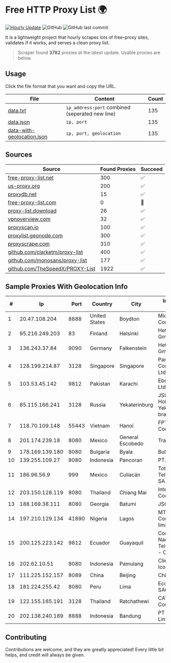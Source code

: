 
# Free HTTP Proxy List 🌍

[![Hourly Update](https://github.com/mertguvencli/http-proxy-list/actions/workflows/main.yml/badge.svg?branch=main)](https://github.com/mertguvencli/http-proxy-list/actions/workflows/main.yml)
![GitHub](https://img.shields.io/github/license/mertguvencli/http-proxy-list)
![GitHub last commit](https://img.shields.io/github/last-commit/mertguvencli/http-proxy-list)

It is a lightweight project that hourly scrapes lots of free-proxy sites, validates if it works, and serves a clean proxy list.


> Scraper found **3782** proxies at the latest update. Usable proxies are below.

## Usage

Click the file format that you want and copy the URL.


|File|Content|Count|
|----|-------|-----|
|[data.txt](https://raw.githubusercontent.com/mertguvencli/http-proxy-list/main/proxy-list/data.txt)|`ip_address:port` combined (seperated new line)|135|
|[data.json](https://raw.githubusercontent.com/mertguvencli/http-proxy-list/main/proxy-list/data.json)|`ip, port`|135|
|[data-with-geolocation.json](https://raw.githubusercontent.com/mertguvencli/http-proxy-list/main/proxy-list/data-with-geolocation.json)|`ip, port, geolocation`|135|

## Sources

|Source|Found Proxies|Succeed|
|------|-------------|-------|
|[free-proxy-list.net](https://free-proxy-list.net)|300|✅|
|[us-proxy.org](https://www.us-proxy.org)|200|✅|
|[proxydb.net](http://proxydb.net)|15|✅|
|[free-proxy-list.com](https://free-proxy-list.com/?page=&port=&type%5B%5D=http&type%5B%5D=https&up_time=0&search=Search)|0|🚫|
|[proxy-list.download](https://www.proxy-list.download/HTTP)|26|✅|
|[vpnoverview.com](https://vpnoverview.com/privacy/anonymous-browsing/free-proxy-servers)|32|✅|
|[proxyscan.io](https://www.proxyscan.io)|100|✅|
|[proxylist.geonode.com](https://proxylist.geonode.com/api/proxy-list?limit=300&page=1&sort_by=lastChecked&sort_type=desc&protocols=http,https)|300|✅|
|[proxyscrape.com](https://api.proxyscrape.com/v2/?request=displayproxies&protocol=http&timeout=10000&country=all&ssl=all&anonymity=all)|310|✅|
|[github.com/clarketm/proxy-list](https://raw.githubusercontent.com/clarketm/proxy-list/master/proxy-list-raw.txt)|400|✅|
|[github.com/monosans/proxy-list](https://raw.githubusercontent.com/monosans/proxy-list/main/proxies/http.txt)|177|✅|
|[github.com/TheSpeedX/PROXY-List](https://raw.githubusercontent.com/TheSpeedX/PROXY-List/master/http.txt)|1922|✅|


## Sample Proxies With Geolocation Info

|#|Ip|Port|Country|City|Internet Service Provider|
|-|--|----|-------|----|-------------------------|
|1|20.47.108.204|8888|United States|Boydton|Microsoft Corporation|
|2|95.216.249.203|83|Finland|Helsinki|Hetzner Online GmbH|
|3|136.243.37.84|9090|Germany|Falkenstein|Hetzner Online GmbH|
|4|128.199.214.87|3128|Singapore|Singapore|Partner Communications Ltd.|
|5|103.53.45.142|9812|Pakistan|Karachi|Ebone Network Pvt. Ltd|
|6|85.115.166.241|3128|Russia|Yekaterinburg|JSC "ER-Telecom Holding" Yekaterinburg branch|
|7|118.70.109.148|55443|Vietnam|Hanoi|FPT Telecom Company|
|8|201.174.239.18|8080|Mexico|General Escobedo|Transtelco Inc|
|9|178.169.139.180|8080|Bulgaria|Byala|Bulsatcom EAD|
|10|139.255.109.27|8080|Indonesia|Pancoran|PT. LINKNET|
|11|186.96.56.9|999|Mexico|Culiacán|Total Play Telecomunicaciones SA De CV|
|12|203.150.128.119|8080|Thailand|Chiang Mai|Internet Thailand Company Ltd|
|13|188.169.38.111|8080|Georgia|Batumi|JSC "Silknet"|
|14|197.210.129.134|41890|Nigeria|Lagos|MTN NIGERIA Communication limited|
|15|200.125.223.142|9812|Ecuador|Guayaquil|Corporacion Nacional De Telecomunicaciones - CNT EP|
|16|202.62.10.51|8080|Indonesia|Pamulang|Client Jakarta Iconpln|
|17|111.225.152.157|8089|China|Beijing|Chinanet|
|18|181.224.255.42|8080|Peru|Lima|Econocable Media SAC|
|19|122.155.165.191|3128|Thailand|Ratchathewi|CAT Telecom Public Company Limited|
|20|202.138.240.189|8888|Indonesia|Bandung|PT Melvar Lintasnusa|



## Contributing

Contributions are welcome, and they are greatly appreciated! Every
little bit helps, and credit will always be given.

